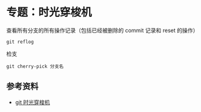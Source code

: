 # 专题：时光穿梭机

查看所有分支的所有操作记录（包括已经被删除的 commit 记录和 reset 的操作）

```shell
git reflog
```

检支

```shell
git cherry-pick 分支名
```

## 参考资料

-   [git 时光穿梭机](https://github.com/airuikun/blog/issues/5)
